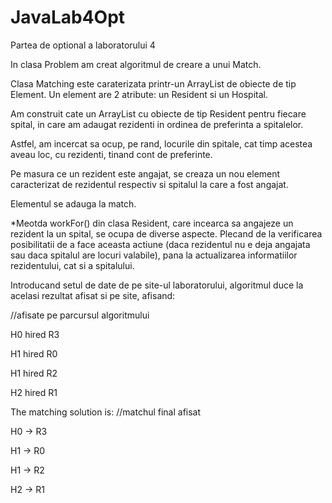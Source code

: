 # JavaLab4Opt
Partea de optional a laboratorului 4 

In clasa Problem am creat algoritmul de creare a unui Match.

Clasa Matching este caraterizata printr-un ArrayList de obiecte de tip Element. Un element are 2 atribute: un Resident si un Hospital.

Am construit cate un ArrayList cu obiecte de tip Resident pentru fiecare spital, in care am adaugat rezidenti in ordinea de preferinta a spitalelor.

Astfel, am incercat sa ocup, pe rand, locurile din spitale, cat timp acestea aveau loc, cu rezidenti, tinand cont de preferinte.

Pe masura ce un rezident este angajat, se creaza un nou element caracterizat de rezidentul respectiv si spitalul la care a fost angajat.

Elementul se adauga la match.

*Meotda workFor() din clasa Resident, care incearca sa angajeze un rezident la un spital, se ocupa de diverse aspecte. Plecand de la verificarea posibilitatii de a face aceasta actiune (daca rezidentul nu e deja angajata sau daca spitalul are locuri valabile), pana la actualizarea informatiilor rezidentului, cat si a spitalului.

Introducand setul de date de pe site-ul laboratorului, algoritmul duce la acelasi rezultat afisat si pe site, afisand:

//afisate pe parcursul algoritmului

H0 hired R3

H1 hired R0  
                            
H1 hired R2

H2 hired R1

The matching solution is:  //matchul final afisat

H0 -> R3

H1 -> R0
                            
H1 -> R2

H2 -> R1
